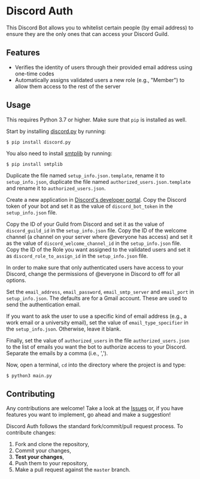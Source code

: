 # Discord Auth

This Discord Bot allows you to whitelist certain people (by email address) to ensure they are the only ones that can access your Discord Guild.

## Features

* Verifies the identity of users through their provided email address using one-time codes
* Automatically assigns validated users a new role (e.g., "Member") to allow them access to the rest of the server

## Usage

This requires Python 3.7 or higher. Make sure that `pip` is installed as well.

Start by installing [discord.py](https://pypi.org/project/discord.py/) by running:

```console
$ pip install discord.py
```

You also need to install [smtplib](https://docs.python.org/3/library/smtplib.html) by running:

```console
$ pip install smtplib
```

Duplicate the file named `setup_info.json.template`, rename it to `setup_info.json`, duplicate the file named `authorized_users.json.template` and rename it to `authorized_users.json`.

Create a new application in [Discord's developer portal](https://discord.com/developers/). Copy the Discord token of your bot and set it as the value of `discord_bot_token` in the `setup_info.json` file.

Copy the ID of your Guild from Discord and set it as the value of `discord_guild_id` in the `setup_info.json` file. Copy the ID of the welcome channel (a channel on your server where @everyone has access) and set it as the value of `discord_welcome_channel_id` in the `setup_info.json` file. Copy the ID of the Role you want assigned to the validated users and set it as `discord_role_to_assign_id` in the `setup_info.json` file.

In order to make sure that only authenticated users have access to your Discord, change the permissions of @everyone in Discord to off for all options.

Set the `email_address`, `email_password`, `email_smtp_server` and `email_port` in `setup_info.json`. The defaults are for a Gmail account. These are used to send the authentication email.

If you want to ask the user to use a specific kind of email address (e.g., a work email or a university email), set the value of `email_type_specifier` in the `setup_info.json`. Otherwise, leave it blank.

Finally, set the value of `authorized_users` in the file `authorized_users.json` to the list of emails you want the bot to authorize access to your Discord. Separate the emails by a comma (i.e., ',').

Now, open a terminal, `cd` into the directory where the project is and type:

```console
$ python3 main.py
```

## Contributing

Any contributions are welcome! Take a look at the [Issues](https://github.com/AlexandreGaubil/discord-auth/issues) or, if you have features you want to implement, go ahead and make a suggestion!

Discord Auth follows the standard fork/commit/pull request process. To contribute changes:
1. Fork and clone the repository,
2. Commit your changes,
3. **Test your changes**,
4. Push them to your repository,
5. Make a pull request against the `master` branch.
